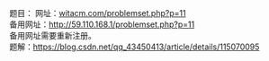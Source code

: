 题目：
网址：[witacm.com/problemset.php?p=11](witacm.com/problemset.php?p=11)  
备用网址：http://59.110.168.1/problemset.php?p=11  
备用网址需要重新注册。  
题解：https://blog.csdn.net/qq_43450413/article/details/115070095
